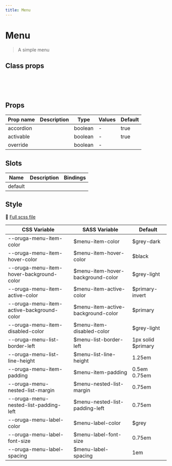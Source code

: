 ```yaml
---
title: Menu
---
```


# Menu

<div class="vp-doc">

> A simple menu

</div>
<example-menu />

## Class props

<br />

<inspector-menu-viewer />

<br />
<br />

<div class="vp-doc">

## Props

| Prop name | Description | Type    | Values | Default |
| --------- | ----------- | ------- | ------ | ------- |
| accordion |             | boolean | -      | true    |
| activable |             | boolean | -      | true    |
| override  |             | boolean | -      |         |

## Slots

| Name    | Description | Bindings |
| ------- | ----------- | -------- |
| default |             |          |

## Style

📄 [Full scss file](https://github.com/oruga-ui/oruga/blob/master/packages/oruga/src/scss/components/__menu.scss.scss)

| CSS Variable                              | SASS Variable                       | Default             |
| ----------------------------------------- | ----------------------------------- | ------------------- |
| --oruga-menu-item-color                   | \$menu-item-color                   | \$grey-dark         |
| --oruga-menu-item-hover-color             | \$menu-item-hover-color             | \$black             |
| --oruga-menu-item-hover-background-color  | \$menu-item-hover-background-color  | \$grey-light        |
| --oruga-menu-item-active-color            | \$menu-item-active-color            | \$primary-invert    |
| --oruga-menu-item-active-background-color | \$menu-item-active-background-color | \$primary           |
| --oruga-menu-item-disabled-color          | \$menu-item-disabled-color          | \$grey-light        |
| --oruga-menu-list-border-left             | \$menu-list-border-left             | 1px solid \$primary |
| --oruga-menu-list-line-height             | \$menu-list-line-height             | 1.25em              |
| --oruga-menu-item-padding                 | \$menu-item-padding                 | 0.5em 0.75em        |
| --oruga-menu-nested-list-margin           | \$menu-nested-list-margin           | 0.75em              |
| --oruga-menu-nested-list-padding-left     | \$menu-nested-list-padding-left     | 0.75em              |
| --oruga-menu-label-color                  | \$menu-label-color                  | \$grey              |
| --oruga-menu-label-font-size              | \$menu-label-font-size              | 0.75em              |
| --oruga-menu-label-spacing                | \$menu-label-spacing                | 1em                 |

</div>
